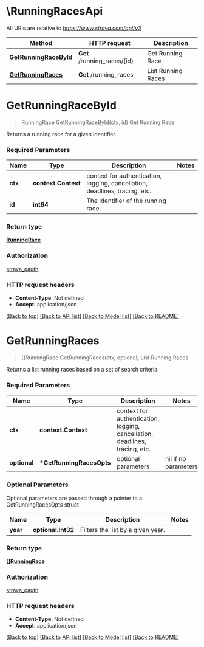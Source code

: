 # \RunningRacesApi

All URIs are relative to *https://www.strava.com/api/v3*

Method | HTTP request | Description
------------- | ------------- | -------------
[**GetRunningRaceById**](RunningRacesApi.md#GetRunningRaceById) | **Get** /running_races/{id} | Get Running Race
[**GetRunningRaces**](RunningRacesApi.md#GetRunningRaces) | **Get** /running_races | List Running Races


# **GetRunningRaceById**
> RunningRace GetRunningRaceById(ctx, id)
Get Running Race

Returns a running race for a given identifier.

### Required Parameters

Name | Type | Description  | Notes
------------- | ------------- | ------------- | -------------
 **ctx** | **context.Context** | context for authentication, logging, cancellation, deadlines, tracing, etc.
  **id** | **int64**| The identifier of the running race. | 

### Return type

[**RunningRace**](RunningRace.md)

### Authorization

[strava_oauth](../README.md#strava_oauth)

### HTTP request headers

 - **Content-Type**: Not defined
 - **Accept**: application/json

[[Back to top]](#) [[Back to API list]](../README.md#documentation-for-api-endpoints) [[Back to Model list]](../README.md#documentation-for-models) [[Back to README]](../README.md)

# **GetRunningRaces**
> []RunningRace GetRunningRaces(ctx, optional)
List Running Races

Returns a list running races based on a set of search criteria.

### Required Parameters

Name | Type | Description  | Notes
------------- | ------------- | ------------- | -------------
 **ctx** | **context.Context** | context for authentication, logging, cancellation, deadlines, tracing, etc.
 **optional** | ***GetRunningRacesOpts** | optional parameters | nil if no parameters

### Optional Parameters
Optional parameters are passed through a pointer to a GetRunningRacesOpts struct

Name | Type | Description  | Notes
------------- | ------------- | ------------- | -------------
 **year** | **optional.Int32**| Filters the list by a given year. | 

### Return type

[**[]RunningRace**](RunningRace.md)

### Authorization

[strava_oauth](../README.md#strava_oauth)

### HTTP request headers

 - **Content-Type**: Not defined
 - **Accept**: application/json

[[Back to top]](#) [[Back to API list]](../README.md#documentation-for-api-endpoints) [[Back to Model list]](../README.md#documentation-for-models) [[Back to README]](../README.md)

